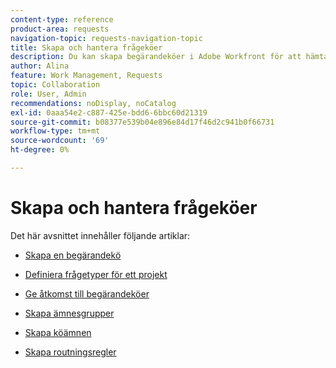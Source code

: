 ```yaml
---
content-type: reference
product-area: requests
navigation-topic: requests-navigation-topic
title: Skapa och hantera frågeköer
description: Du kan skapa begärandeköer i Adobe Workfront för att hämta in oplanerat arbete i din organisation. I följande artiklar beskrivs hur du kan konfigurera projekt så att de fungerar som begärandeköer.
author: Alina
feature: Work Management, Requests
topic: Collaboration
role: User, Admin
recommendations: noDisplay, noCatalog
exl-id: 0aaa54e2-c887-425e-bdd6-6bbc60d21319
source-git-commit: b08377e539b04e896e84d17f46d2c941b0f66731
workflow-type: tm+mt
source-wordcount: '69'
ht-degree: 0%

---
```


# Skapa och hantera frågeköer

Det här avsnittet innehåller följande artiklar:

* [Skapa en begärandekö](../../../manage-work/requests/create-and-manage-request-queues/create-request-queue.md)
* [Definiera frågetyper för ett projekt](../../../manage-work/requests/create-and-manage-request-queues/define-request-types-for-project.md)
* [Ge åtkomst till begärandeköer](../../../manage-work/requests/create-and-manage-request-queues/provide-access-to-request-queues.md)
* [Skapa ämnesgrupper](../../../manage-work/requests/create-and-manage-request-queues/create-topic-groups.md)
* [Skapa köämnen](../../../manage-work/requests/create-and-manage-request-queues/create-queue-topics.md)
* [Skapa routningsregler](../../../manage-work/requests/create-and-manage-request-queues/create-routing-rules.md)

  <!--
  <li><a href="../../../manage-work/requests/create-and-manage-request-queues/queue-details-tab-overview.md" class="MCXref xref" xrefformat="{para}">Overview of the Queue Details tab in a project</a> </li>
  -->
